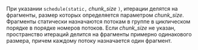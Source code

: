 При указании `schedule(static,` *chunk_size* `)`, итерации делятся на фрагменты, размер которых определяется параметром *chunk_size*. Фрагменты статически назначаются потокам в группе в циклическом порядке в порядке номеров потоков. Если *chunk_size* не указан, пространство итераций делится на фрагменты примерно одинакового размера, причем каждому потоку назначается один фрагмент.
